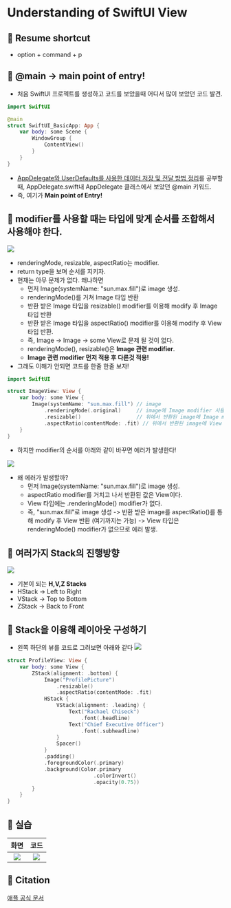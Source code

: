# Understanding of SwiftUI View

## 🍎 Resume shortcut
- option + command + p

## 🍎 @main -> main point of entry!
- 처음 SwiftUI 프로젝트를 생성하고 코드를 보았을때 어디서 많이 보았던 코드 발견.
```swift
import SwiftUI

@main
struct SwiftUI_BasicApp: App {
    var body: some Scene {
        WindowGroup {
            ContentView()
        }
    }
}
```
- [AppDelegate와 UserDefaults를 사용한 데이터 저장 및 전달 방법 정리](https://github.com/KayAhn0126/iOS-Study/tree/main/UI/HowToStoreData)를 공부할 때, AppDelegate.swift내 AppDelegate 클래스에서 보았던 @main 키워드.
- 즉, 여기가 **Main point of Entry!**

## 🍎 modifier를 사용할 때는 타입에 맞게 순서를 조합해서 사용해야 한다.
![](https://i.imgur.com/mFXgf06.png)
- renderingMode, resizable, aspectRatio는 modifier.
- return type을 보며 순서를 지키자.
- 현재는 아무 문제가 없다. 왜냐하면
    - 먼저 Image(systemName: "sun.max.fill")로 image 생성.
    - renderingMode()를 거쳐 Image 타입 반환
    - 반환 받은 Image 타입을 resizable() modifier를 이용해 modify 후 Image 타입 반환
    - 반환 받은 Image 타입을 aspectRatio() modifier를 이용해 modify 후 View 타입 반환.
    - 즉, Image -> Image -> some View로 문제 될 것이 없다.
    - renderingMode(), resizable()은 **Image 관련 modifier**.
    - **Image 관련 modifier 먼저 적용 후 다른것 적용!**
- 그래도 이해가 안되면 코드를 한줄 한줄 보자!
```swift
import SwiftUI

struct ImageView: View {
    var body: some View {
        Image(systemName: "sun.max.fill") // image
            .renderingMode(.original)     // image에 Image modifier 사용 -> Image 타입 반환
            .resizable()                  // 위에서 반환된 image에 Image modifier 사용 -> Image 타입 반환
            .aspectRatio(contentMode: .fit) // 위에서 반환된 image에 View modifier를 사용 -> View 타입 반환
    }
}
```
- 하지만 modifier의 순서를 아래와 같이 바꾸면 에러가 발생한다!

![](https://i.imgur.com/iVe1F98.png)
- 왜 에러가 발생할까?
    - 먼저 Image(systemName: "sun.max.fill")로 image 생성.
    - aspectRatio modifier를 거치고 나서 반환된 값은 View이다.
    - View 타입에는 .renderingMode() modifier가 없다.
    - 즉, "sun.max.fill"로 image 생성 -> 반환 받은 image를 aspectRatio()를 통해 modify 후 View 반환 (여기까지는 가능) -> View 타입은 renderingMode() modifier가 없으므로 에러 발생.

## 🍎 여러가지 Stack의 진행방향
![](https://i.imgur.com/qSDNlfv.png)
- 기본이 되는 **H,V,Z Stacks**
- HStack -> Left to Right
- VStack -> Top to Bottom
- ZStack -> Back to Front

## 🍎 Stack을 이용해 레이아웃 구성하기
- 왼쪽 하단의 뷰를 코드로 그려보면 아래와 같다
![](https://i.imgur.com/BUW8sGt.png)

```swift
struct ProfileView: View {
    var body: some View {
        ZStack(alignment: .bottom) {
            Image("ProfilePicture")
                .resizable()
                .aspectRatio(contentMode: .fit)
            HStack {
                VStack(alignment: .leading) {
                    Text("Rachael Chiseck")
                        .font(.headline)
                    Text("Chief Executive Officer")
                        .font(.subheadline)
                }
                Spacer()
            }
            .padding()
            .foregroundColor(.primary)
            .background(Color.primary
                            .colorInvert()
                            .opacity(0.75))
        }
    }
}
```

## 🍎 실습
| 화면 | 코드 |
|:----:|:----:|
| ![](https://i.imgur.com/0PHGGLB.png)|![](https://i.imgur.com/gTwuiJX.png)|


## 🍎 Citation
[애플 공식 문서](https://developer.apple.com/documentation/swiftui/building-layouts-with-stack-views)
